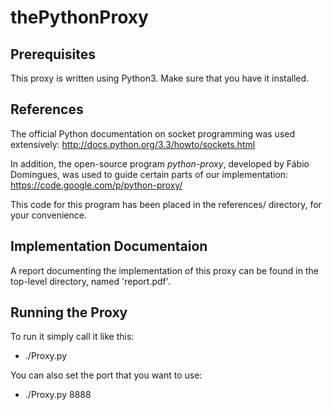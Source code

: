 thePythonProxy
==============

Prerequisites
-------------
This proxy is written using Python3. Make sure that you have it installed.

References
----------
The official Python documentation on socket programming was used extensively:
http://docs.python.org/3.3/howto/sockets.html

In addition, the open-source program *python-proxy*, developed by Fábio Domingues,
was used to guide certain parts of our implementation:
https://code.google.com/p/python-proxy/

This code for this program has been placed in the references/ directory,
for your convenience.

Implementation Documentaion
---------------------------
A report documenting the implementation of this proxy can be found in the
top-level directory, named 'report.pdf'.

Running the Proxy
-----------------
To run it simply call it like this: 
 - ./Proxy.py

You can also set the port that you want to use:
 - ./Proxy.py 8888
